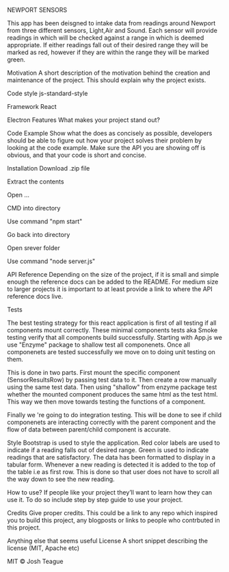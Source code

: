 NEWPORT SENSORS

This app has been deisgned to intake data from readings around Newport from three different sensors, Light,Air and Sound. Each sensor will provide readings in which will be checked against a range in which is deemed appropriate. If either readings fall out of their desired range they will be marked as red, however if they are within the range they will be marked green.

Motivation
A short description of the motivation behind the creation and maintenance of the project. This should explain why the project exists.


Code style
js-standard-style

Framework
React


Electron
Features
What makes your project stand out?

Code Example
Show what the does as concisely as possible, developers should be able to figure out how your project solves their problem by looking at the code example. Make sure the API you are showing off is obvious, and that your code is short and concise.

Installation
Download .zip file

Extract the contents 

Open ...

CMD into directory

Use command "npm start"

Go back into directory

Open srever folder

Use command "node server.js"

API Reference
Depending on the size of the project, if it is small and simple enough the reference docs can be added to the README. For medium size to larger projects it is important to at least provide a link to where the API reference docs live.

Tests

The best testing strategy for this react application is first of all testing if all components mount correctly. These minimal components tests aka Smoke testing verify that all components build successfully. Starting with App.js we use "Enzyme" package to shallow test all componenets. Once all componenets are tested successfully we move on to doing unit testing on them.

This is done in two parts. First mount the specific component (SensorResultsRow) by passing test data to it. Then create a row manually using the same test data. Then using "shallow" from enzyme package test whether the mounted component produces the same html as the test html. This way we then move towards testing the functions of a component. 

Finally we 're going to do integration testing. This will be done to see if child componenets are interacting correctly with the parent component and the flow of data between parent/child component is accurate.

Style
Bootstrap is used to style the application. Red color labels are used to indicate if a reading falls out of desired range. Green is used to indicate readings that are satisfactory. The data has been formatted to display in a tabular form. Whenever a new reading is detected it is added to the top of the table i.e as first row. This is done so that user does not have to scroll all the way down to see the new reading. 

How to use?
If people like your project they’ll want to learn how they can use it. To do so include step by step guide to use your project.


Credits
Give proper credits. This could be a link to any repo which inspired you to build this project, any blogposts or links to people who contrbuted in this project.

Anything else that seems useful
License
A short snippet describing the license (MIT, Apache etc)

MIT © Josh Teague



